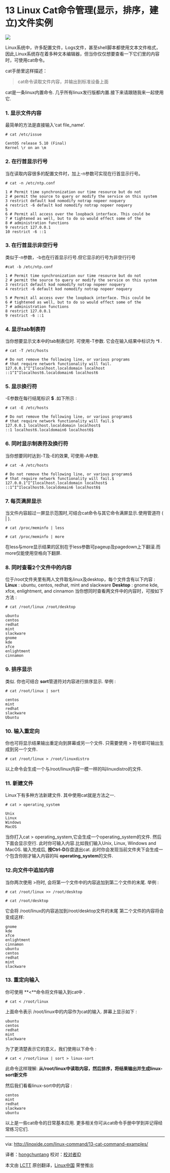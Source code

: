 
13 Linux Cat命令管理(显示，排序，建立)文件实例
================================================================================
![](http://linoxide.com/wp-content/uploads/2013/11/linux-cat-command.png)

Linux系统中，许多配置文件，Logs文件，甚至shell脚本都使用文本文件格式，因此,Linux系统存在着多种文本编辑器，但当你仅仅想要查看一下它们里的内容时，可使用cat命令。

cat手册里这样描述：

> cat命令读取文件内容，并输出到标准设备上面

cat是一条linux内置命令. 几乎所有linux发行版都内置.接下来请跟随我来一起使用它.

### 1. 显示文件内容 ###

最简单的方法是直接输入‘cat file_name’.

    # cat /etc/issue

    CentOS release 5.10 (Final)
    Kernel \r on an \m

### 2. 在行首显示行号 ###

当在读取内容很多的配置文件时，加上-n参数可实现在行首显示行号。


    # cat -n /etc/ntp.conf

    1 # Permit time synchronization our time resource but do not
    2 # permit the source to query or modify the service on this system
    3 restrict default kod nomodify notrap nopeer noquery
    4 restrict -6 default kod nomodify notrap nopeer noquery
    5
    6 # Permit all access over the loopback interface. This could be
    7 # tightened as well, but to do so would effect some of the
    8 # administration functions
    9 restrict 127.0.0.1
    10 restrict -6 ::1

### 3. 在行首显示非空行号 ###

类似于-n参数，-b也在行首显示行号.但它显示的行号为非空行行号

    #cat -b /etc/ntp.conf

    1 # Permit time synchronization our time resource but do not
    2 # permit the source to query or modify the service on this system
    3 restrict default kod nomodify notrap nopeer noquery
    4 restrict -6 default kod nomodify notrap nopeer noquery

    5 # Permit all access over the loopback interface. This could be
    6 # tightened as well, but to do so would effect some of the
    7 # administration functions
    8 restrict 127.0.0.1
    9 restrict -6 ::1

### 4. 显示tab制表符 ###

当你想要显示文本中的tab制表位时. 可使用-T参数. 它会在输入结果中标识为 **^I** .

    # cat -T /etc/hosts

    # Do not remove the following line, or various programs
    # that require network functionality will fail.
    127.0.0.1^I^Ilocalhost.localdomain localhost
    ::1^I^Ilocalhost6.localdomain6 localhost6

### 5. 显示换行符 ###

-E参数在每行结尾标识 **$** .如下所示 :

    # cat -E /etc/hosts

    # Do not remove the following line, or various programs$
    # that require network functionality will fail.$
    127.0.0.1 localhost.localdomain localhost$
    ::1 localhost6.localdomain6 localhost6$

### 6. 同时显示制表符及换行符 ###

当你想要同时达到-T及-E的效果, 可使用-A参数.

    # cat -A /etc/hosts

    # Do not remove the following line, or various programs$
    # that require network functionality will fail.$
    127.0.0.1^I^Ilocalhost.localdomain localhost$
    ::1^I^Ilocalhost6.localdomain6 localhost6$

### 7. 每页满屏显示 ###

当文件内容超过一屏显示范围时,可结合cat命令与其它命令满屏显示.使用管道符 ( | ).

    # cat /proc/meminfo | less

    # cat /proc/meminfo | more

在less与more显示结果的区别在于less参数可pageup及pagedown上下翻滚.而more仅能使用空格向下翻屏.

### 8. 同时查看2个文件中的内容 ###

位于/root文件夹里有两人文件取名linux及desktop，每个文件含有以下内容 :
**Linux** : ubuntu, centos, redhat, mint and slackware
**Desktop** : gnome kde, xfce, enlightment, and cinnamon
当你想同时查看两文件中的内容时，可按如下方法 :

    # cat /root/linux /root/desktop

    ubuntu
    centos
    redhat
    mint
    slackware
    gnome
    kde
    xfce
    enlightment
    cinnamon

### 9. 排序显示 ###

类似. 你也可结合 **sort**管道符对内容进行排序显示. 举例 :

    # cat /root/linux | sort

    centos
    mint
    redhat
    slackware
    Ubuntu

### 10. 输入重定向 ###

你也可将显示结果输出重定向到屏幕或另一个文件. 只需要使用 > 符号即可输出生成到另一个文件.

    # cat /root/linux > /root/linuxdistro

以上命令会生成一个与/root/linux内容一模一样的叫linuxdistro的文件.

### 11. 新建文件 ###

Linux下有多种方法新建文件. 其中使用cat就是方法之一.

    # cat > operating_system

    Unix
    Linux
    Windows
    MacOS

当你打入cat > operating_system,它会生成一个operating_system的文件. 然后下面会显示空行. 此时你可输入内容.比如我们输入Unix, Linux, Windows and MacOS. 输入完成后, **按Ctrl-D**存盘退出cat. 此时你会发现当前文件夹下会生成一个包含你刚才输入内容的叫 **operating_system**的文件.

### 12.向文件中追加内容 ###

当你两次使用 >符时, 会将第一个文件中的内容追加到第二个文件的末尾. 举例 :

    # cat /root/linux >> /root/desktop

    # cat /root/desktop

它会将 /root/linux的内容追加到/root/desktop文件的末尾
第二个文件的内容将会变成这样:
 
    gnome
    kde
    xfce
    enlightment
    cinnamon
    ubuntu
    centos
    redhat
    mint
    slackware

### 13. 重定向输入 ###

你可使用 **<**命令将文件输入到cat中 .

    # cat < /root/linux

上面命令表示 /root/linux中的内容作为cat的输入. 屏幕上显示如下 :

    ubuntu
    centos
    redhat
    mint
    slackware

为了更清楚表示它的意义，我们使用以下命令 :

    # cat < /root/linux | sort > linux-sort

此命令这样理解: **从/root/linux中读取内容，然后排序，将结果输出并生成linux-sort新文件**

然后我们看看linux-sort中的内容 :

    centos
    mint
    redhat
    slackware
    ubuntu

以上是一些cat命令的日常基本应用. 更多相关你可从cat命令手册中学到并记得经常练习它们.

--------------------------------------------------------------------------------

via: http://linoxide.com/linux-command/13-cat-command-examples/

译者：[hongchuntang](https://github.com/译者ID) 校对：[校对者ID](https://github.com/校对者ID)

本文由 [LCTT](https://github.com/LCTT/TranslateProject) 原创翻译，[Linux中国](http://linux.cn/) 荣誉推出
